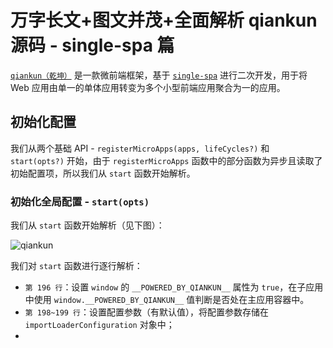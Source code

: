 # 万字长文+图文并茂+全面解析 qiankun 源码 - single-spa 篇

[`qiankun（乾坤）`](https://github.com/umijs/qiankun) 是一款微前端框架，基于 [`single-spa`](https://github.com/single-spa/single-spa) 进行二次开发，用于将 Web 应用由单一的单体应用转变为多个小型前端应用聚合为一的应用。

<!-- 我们这里先对 `qiankun` 的前置框架 `single-spa` 的源码进行解析，研究一下 `single-spa` 是如何实现微前端架构的。 -->

## 初始化配置

我们从两个基础 API - `registerMicroApps(apps, lifeCycles?)` 和 `start(opts?)` 开始，由于 `registerMicroApps` 函数中的部分函数为异步且读取了初始配置项，所以我们从 `start` 函数开始解析。

### 初始化全局配置 - `start(opts)`

我们从 `start` 函数开始解析（见下图）：

![qiankun](http://shadows-mall.oss-cn-shenzhen.aliyuncs.com/images/blogs/qiankun/2.png)

我们对 `start` 函数进行逐行解析：
  - `第 196 行`：设置 `window` 的 `__POWERED_BY_QIANKUN__` 属性为 `true`，在子应用中使用 `window.__POWERED_BY_QIANKUN__` 值判断是否处在主应用容器中。
  - `第 198~199 行`：设置配置参数（有默认值），将配置参数存储在 `importLoaderConfiguration` 对象中；
  - 